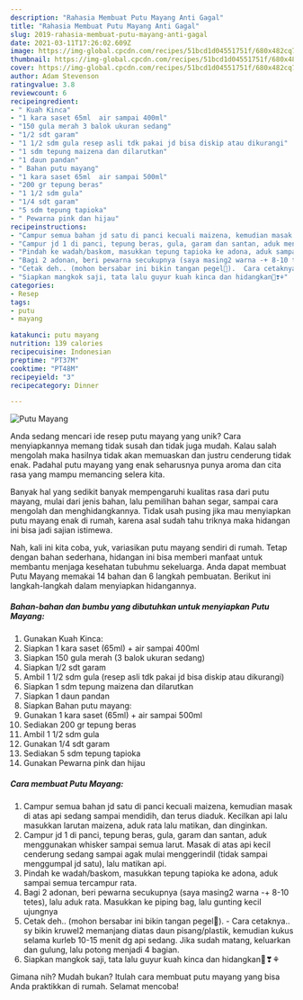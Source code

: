 ```yaml
---
description: "Rahasia Membuat Putu Mayang Anti Gagal"
title: "Rahasia Membuat Putu Mayang Anti Gagal"
slug: 2019-rahasia-membuat-putu-mayang-anti-gagal
date: 2021-03-11T17:26:02.609Z
image: https://img-global.cpcdn.com/recipes/51bcd1d04551751f/680x482cq70/putu-mayang-foto-resep-utama.jpg
thumbnail: https://img-global.cpcdn.com/recipes/51bcd1d04551751f/680x482cq70/putu-mayang-foto-resep-utama.jpg
cover: https://img-global.cpcdn.com/recipes/51bcd1d04551751f/680x482cq70/putu-mayang-foto-resep-utama.jpg
author: Adam Stevenson
ratingvalue: 3.8
reviewcount: 6
recipeingredient:
- " Kuah Kinca"
- "1 kara saset 65ml  air sampai 400ml"
- "150 gula merah 3 balok ukuran sedang"
- "1/2 sdt garam"
- "1 1/2 sdm gula resep asli tdk pakai jd bisa diskip atau dikurangi"
- "1 sdm tepung maizena dan dilarutkan"
- "1 daun pandan"
- " Bahan putu mayang"
- "1 kara saset 65ml  air sampai 500ml"
- "200 gr tepung beras"
- "1 1/2 sdm gula"
- "1/4 sdt garam"
- "5 sdm tepung tapioka"
- " Pewarna pink dan hijau"
recipeinstructions:
- "Campur semua bahan jd satu di panci kecuali maizena, kemudian masak di atas api sedang sampai mendidih, dan terus diaduk. Kecilkan api lalu masukkan larutan maizena, aduk rata lalu matikan, dan dinginkan."
- "Campur jd 1 di panci, tepung beras, gula, garam dan santan, aduk menggunakan whisker sampai semua larut. Masak di atas api kecil cenderung sedang sampai agak mulai menggerindil (tidak sampai menggumpal jd satu), lalu matikan api."
- "Pindah ke wadah/baskom, masukkan tepung tapioka ke adona, aduk sampai semua tercampur rata."
- "Bagi 2 adonan, beri pewarna secukupnya (saya masing2 warna -+ 8-10 tetes), lalu aduk rata. Masukkan ke piping bag, lalu gunting kecil ujungnya"
- "Cetak deh.. (mohon bersabar ini bikin tangan pegel🤣).  Cara cetaknya.. sy bikin kruwel2 memanjang diatas daun pisang/plastik, kemudian kukus selama kurleb 10-15 menit dg api sedang. Jika sudah matang, keluarkan dan gulung, lalu potong menjadi 4 bagian."
- "Siapkan mangkok saji, tata lalu guyur kuah kinca dan hidangkan🤤❣⚘"
categories:
- Resep
tags:
- putu
- mayang

katakunci: putu mayang 
nutrition: 139 calories
recipecuisine: Indonesian
preptime: "PT37M"
cooktime: "PT48M"
recipeyield: "3"
recipecategory: Dinner

---
```



![Putu Mayang](https://img-global.cpcdn.com/recipes/51bcd1d04551751f/680x482cq70/putu-mayang-foto-resep-utama.jpg)

Anda sedang mencari ide resep putu mayang yang unik? Cara menyiapkannya memang tidak susah dan tidak juga mudah. Kalau salah mengolah maka hasilnya tidak akan memuaskan dan justru cenderung tidak enak. Padahal putu mayang yang enak seharusnya punya aroma dan cita rasa yang mampu memancing selera kita.

Banyak hal yang sedikit banyak mempengaruhi kualitas rasa dari putu mayang, mulai dari jenis bahan, lalu pemilihan bahan segar, sampai cara mengolah dan menghidangkannya. Tidak usah pusing jika mau menyiapkan putu mayang enak di rumah, karena asal sudah tahu triknya maka hidangan ini bisa jadi sajian istimewa.




Nah, kali ini kita coba, yuk, variasikan putu mayang sendiri di rumah. Tetap dengan bahan sederhana, hidangan ini bisa memberi manfaat untuk membantu menjaga kesehatan tubuhmu sekeluarga. Anda dapat membuat Putu Mayang memakai 14 bahan dan 6 langkah pembuatan. Berikut ini langkah-langkah dalam menyiapkan hidangannya.

<!--inarticleads1-->

##### Bahan-bahan dan bumbu yang dibutuhkan untuk menyiapkan Putu Mayang:

1. Gunakan  Kuah Kinca:
1. Siapkan 1 kara saset (65ml) + air sampai 400ml
1. Siapkan 150 gula merah (3 balok ukuran sedang)
1. Siapkan 1/2 sdt garam
1. Ambil 1 1/2 sdm gula (resep asli tdk pakai jd bisa diskip atau dikurangi)
1. Siapkan 1 sdm tepung maizena dan dilarutkan
1. Siapkan 1 daun pandan
1. Siapkan  Bahan putu mayang:
1. Gunakan 1 kara saset (65ml) + air sampai 500ml
1. Sediakan 200 gr tepung beras
1. Ambil 1 1/2 sdm gula
1. Gunakan 1/4 sdt garam
1. Sediakan 5 sdm tepung tapioka
1. Gunakan  Pewarna pink dan hijau




<!--inarticleads2-->

##### Cara membuat Putu Mayang:

1. Campur semua bahan jd satu di panci kecuali maizena, kemudian masak di atas api sedang sampai mendidih, dan terus diaduk. Kecilkan api lalu masukkan larutan maizena, aduk rata lalu matikan, dan dinginkan.
1. Campur jd 1 di panci, tepung beras, gula, garam dan santan, aduk menggunakan whisker sampai semua larut. Masak di atas api kecil cenderung sedang sampai agak mulai menggerindil (tidak sampai menggumpal jd satu), lalu matikan api.
1. Pindah ke wadah/baskom, masukkan tepung tapioka ke adona, aduk sampai semua tercampur rata.
1. Bagi 2 adonan, beri pewarna secukupnya (saya masing2 warna -+ 8-10 tetes), lalu aduk rata. Masukkan ke piping bag, lalu gunting kecil ujungnya
1. Cetak deh.. (mohon bersabar ini bikin tangan pegel🤣).  - Cara cetaknya.. sy bikin kruwel2 memanjang diatas daun pisang/plastik, kemudian kukus selama kurleb 10-15 menit dg api sedang. Jika sudah matang, keluarkan dan gulung, lalu potong menjadi 4 bagian.
1. Siapkan mangkok saji, tata lalu guyur kuah kinca dan hidangkan🤤❣⚘




Gimana nih? Mudah bukan? Itulah cara membuat putu mayang yang bisa Anda praktikkan di rumah. Selamat mencoba!
